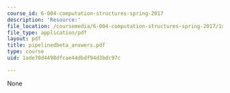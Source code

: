 ```yaml
---
course_id: 6-004-computation-structures-spring-2017
description: 'Resource:'
file_location: /coursemedia/6-004-computation-structures-spring-2017/1ade70d4498dfcae44dbdf94d3bdc97c_pipelinedbeta_answers.pdf
file_type: application/pdf
layout: pdf
title: pipelinedbeta_answers.pdf
type: course
uid: 1ade70d4498dfcae44dbdf94d3bdc97c

---
```

None